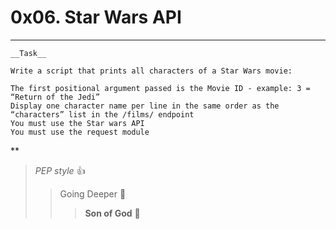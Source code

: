 # 0x06. Star Wars API
***

    __Task__

    Write a script that prints all characters of a Star Wars movie:

    The first positional argument passed is the Movie ID - example: 3 = “Return of the Jedi”
    Display one character name per line in the same order as the “characters” list in the /films/ endpoint
    You must use the Star wars API
    You must use the request module

**
> _PEP style_ :+1:
>> Going Deeper :muscle:
>>> __Son of God__ :clap: